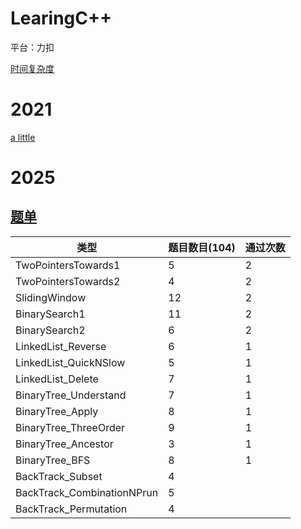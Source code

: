 # LearingC++

平台：力扣

[时间复杂度](https://blog.csdn.net/qq_41523096/article/details/82142747)

# 2021

[a little](./2021/2021.md)

# 2025

## [题单](https://github.com/EndlessCheng/codeforces-go/tree/master/leetcode)

| 类型                       | 题目数目(104) | 通过次数 |
| -------------------------- | ------------- | -------- |
| TwoPointersTowards1        | 5             | 2        |
| TwoPointersTowards2        | 4             | 2        |
| SlidingWindow              | 12            | 2        |
| BinarySearch1              | 11            | 2        |
| BinarySearch2              | 6             | 2        |
| LinkedList_Reverse         | 6             | 1        |
| LinkedList_QuickNSlow      | 5             | 1        |
| LinkedList_Delete          | 7             | 1        |
| BinaryTree_Understand      | 7             | 1        |
| BinaryTree_Apply           | 8             | 1        |
| BinaryTree_ThreeOrder      | 9             | 1        |
| BinaryTree_Ancestor        | 3             | 1        |
| BinaryTree_BFS             | 8             | 1        |
| BackTrack_Subset           | 4             |          |
| BackTrack_CombinationNPrun | 5             |          |
| BackTrack_Permutation      | 4             |          |
